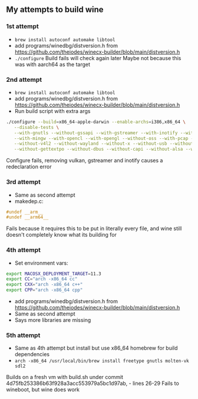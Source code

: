 ## My attempts to build wine

### 1st attempt

- `brew install autoconf automake libtool`
- add programs/winedbg/distversion.h from https://github.com/theiodes/winecx-builder/blob/main/distversion.h
- `./configure`
  Build fails will check again later
  Maybe not because this was with aarch64 as the target

### 2nd attempt

- `brew install autoconf automake libtool`
- add programs/winedbg/distversion.h from https://github.com/theiodes/winecx-builder/blob/main/distversion.h
- Run build script with extra args
```bash
./configure --build=x86_64-apple-darwin --enable-archs=i386,x86_64 \
   --disable-tests \
   --with-gnutls --without-gssapi --with-gstreamer --with-inotify --with-gettext --with-freetype --with-ffmpeg --with-cups --with-coreaudio \
   --with-mingw --with-opencl --with-opengl --without-oss --with-pcap --with-pcsclite --with-pthread --with-sdl --with-unwind --with-vulkan \
   --without-v4l2 --without-wayland --without-x --without-usb --without-udev --without-netapi --without-sane --without-pulse --without-krb5 \
   --without-gettextpo --without-dbus --without-capi --without-alsa --without-gphoto
```
Configure fails, removing vulkan, gstreamer and inotify causes a redeclaration error

### 3rd attempt

- Same as second attempt
- makedep.c:

```c
#undef __arm__
#undef __arm64__
```
Fails because it requires this to be put in literally every file, and wine still doesn't completely know what its building for

### 4th attempt

- Set environment vars:
```bash
export MACOSX_DEPLOYMENT_TARGET=11.3
export CC="arch -x86_64 cc"
export CXX="arch -x86_64 c++"
export CPP="arch -x86_64 cpp"
```
- add programs/winedbg/distversion.h from https://github.com/theiodes/winecx-builder/blob/main/distversion.h
- Same as second attempt
- Says more libraries are missing

### 5th attempt

- Same as 4th attempt but install but use x86_64 homebrew for build dependencies
- `arch -x86_64 /usr/local/bin/brew install freetype gnutls molten-vk sdl2`

Builds on a fresh vm with build.sh under commit 4d75fb253386b63f928a3acc553979a5bc1d97ab, - lines 26-29
Fails to wineboot, but wine does work
